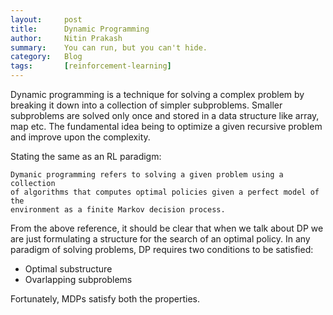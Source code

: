```yaml
---
layout:     post
title:      Dynamic Programming
author:     Nitin Prakash
summary:    You can run, but you can't hide.
category:   Blog
tags:       [reinforcement-learning]
---
```


Dynamic programming is a technique for solving a complex problem by breaking it down into a collection of simpler subproblems. Smaller subproblems are solved only once and stored in a data structure like array, map etc. The fundamental idea being to optimize a given recursive problem and improve upon the complexity.

Stating the same as an RL paradigm:

```
Dymanic programming refers to solving a given problem using a collection
of algorithms that computes optimal policies given a perfect model of the
environment as a finite Markov decision process.
```

From the above reference, it should be clear that when we talk about DP we are just formulating a structure for the search of an optimal policy. In any paradigm of solving problems, DP requires two conditions to be satisfied:

 - Optimal substructure
 - Ovarlapping subproblems

Fortunately, MDPs satisfy both the properties.